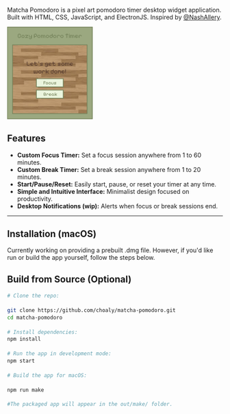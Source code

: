 Matcha Pomodoro is a pixel art pomodoro timer desktop widget application. Built with HTML, CSS, JavaScript, and ElectronJS. Inspired by [@NashAllery](https://www.instagram.com/nashallery).

<img src="./assets/app_screenshot.png" alt="App Screenshot" width="200px"/>

## Features


- **Custom Focus Timer:** Set a focus session anywhere from 1 to 60 minutes.  
- **Custom Break Timer:** Set a break session anywhere from 1 to 20 minutes.  
- **Start/Pause/Reset:** Easily start, pause, or reset your timer at any time.  
- **Simple and Intuitive Interface:** Minimalist design focused on productivity.  
- **Desktop Notifications (wip):** Alerts when focus or break sessions end.

---

## Installation (macOS)

Currently working on providing a prebuilt .dmg file. However, if you'd like run or build the app yourself, follow the steps below.

## Build from Source (Optional)

```bash
# Clone the repo:
   
git clone https://github.com/choaly/matcha-pomodoro.git
cd matcha-pomodoro

# Install dependencies:
npm install

# Run the app in development mode:
npm start

# Build the app for macOS:

npm run make

#The packaged app will appear in the out/make/ folder.